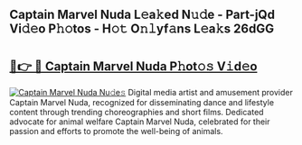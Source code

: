 ## Captain Marvel Nuda L𝚎a𝚔ed N𝚞𝚍e - Part-jQd Vi𝚍𝚎o P𝚑𝚘tos - H𝚘𝚝 O𝚗𝚕yf𝚊ns L𝚎a𝚔s 26dGG

# <h2><a href="http://kf1negv.oniu.top/?m=Captain+Marvel+Nuda">🔗👉 🔴 Captain Marvel Nuda P𝚑ot𝚘𝚜 V𝚒d𝚎o</a></h2>

[![Captain Marvel Nuda Nu𝚍e𝚜](https://i.imgur.com/0qMVB7G.gif)](http://kf1negv.oniu.top/?m=Captain+Marvel+Nuda)
Digital media artist and amusement provider Captain Marvel Nuda, recognized for disseminating dance and lifestyle content through trending choreographies and short films. Dedicated advocate for animal welfare Captain Marvel Nuda, celebrated for their passion and efforts to promote the well-being of animals.  
